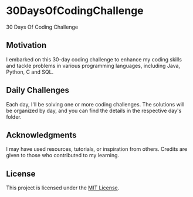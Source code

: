 # 30DaysOfCodingChallenge
30 Days Of Coding Challenge

## Motivation
I embarked on this 30-day coding challenge to enhance my coding skills and tackle problems in various programming languages, including Java, Python, C and SQL.

## Daily Challenges
Each day, I'll be solving one or more coding challenges. The solutions will be organized by day, and you can find the details in the respective day's folder.

## Acknowledgments
I may have used resources, tutorials, or inspiration from others. Credits are given to those who contributed to my learning.

## License
This project is licensed under the [MIT License](LICENSE).
